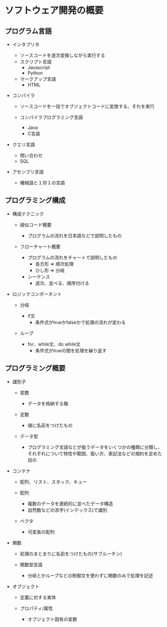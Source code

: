 # ソフトウェア開発の概要

## プログラム言語

- インタプリタ
  - ソースコードを逐次変換しながら実行する
  - スクリプト言語
    - Javascript
    - Python
  - マークアップ言語
    - HTML
- コンパイラ
  - ソースコードを一括でオブジェクトコードに変換する、それを実行

  - コンパイラプログラミング言語
    - Java
    - C言語

- クエリ言語
  - 問い合わせ
  - SQL

- アセンブリ言語
  - 機械語と１対１の言語

## プログラミング構成

- 構成テクニック

  - 疑似コード概要
    - プログラムの流れを日本語などで説明したもの

  - フローチャート概要
    - プログラムの流れをチャートで説明したもの
      - 長方形 => 順次処理
      - ひし形 => 分岐
    - シーケンス
      - 逐次、並べる、順序付ける

- ロジックコンポーネント

  - 分岐
    - if文
      - 条件式がtrueかfalseかで処理の流れが変わる 

  - ループ
    - for、while文、do while文
      - 条件式がtrueの間を処理を繰り返す

## プログラミング概要

- 識別子

  - 変数
    - データを格納する箱

  - 定数
    - 値に名前をつけたもの

  - データ型
    - プログラミング言語などが扱うデータをいくつかの種類に分類し、それぞれについて特性や範囲、扱い方、表記法などの規約を定めた目の

- コンテナ
  - 配列、リスト、スタック、キュー

  - 配列
    - 複数のデータを連続的に並べたデータ構造
    - 自然数などの添字(インデックス)で識別

  - ベクタ
    - 可変長の配列

- 関数
  - 処理のまとまりに名前をつけたもの(サブルーチン)

  - 関数型言語
    - 分岐とかループなどの制御文を使わずに関数のみで処理を記述

- オブジェクト
  - 定義に対する実体

  - プロパティ/属性
    - オブジェクト固有の変数